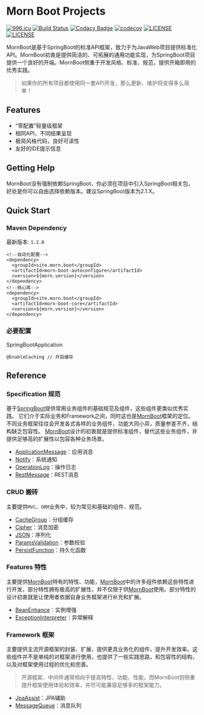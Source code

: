 # Morn Boot Projects

[![996.icu](https://img.shields.io/badge/link-996.icu-red.svg)](https://996.icu)
[![Build Status](https://travis-ci.com/morn-team/morn-boot-projects.svg?branch=master)](https://travis-ci.com/morn-team/morn-boot-projects)
[![Codacy Badge](https://api.codacy.com/project/badge/Grade/973f6c34502a461f86aecdf88d8b989f)](https://app.codacy.com/app/morn-team/morn-boot-projects?utm_source=github.com&utm_medium=referral&utm_content=morn-team/morn-boot-projects&utm_campaign=Badge_Grade_Dashboard)
[![codecov](https://codecov.io/gh/morn-team/morn-boot-projects/branch/master/graph/badge.svg)](https://codecov.io/gh/morn-team/morn-boot-projects)
[![LICENSE](https://img.shields.io/badge/license-Apache--2.0-brightgreen.svg)](https://www.apache.org/licenses/LICENSE-2.0)
[![LICENSE](https://img.shields.io/badge/license-Anti%20996-blue.svg)](https://github.com/996icu/996.ICU/blob/master/LICENSE)

MornBoot是基于SpringBoot的标准API框架，致力于为JavaWeb项目提供标准化API。MornBoot初衷是提供简洁的、可拓展的通用功能实现，为SpringBoot项目提供一个良好的开端。MornBoot侧重于开发风格、标准、规范，提供开箱即用的优秀实践。

> 如果你的所有项目都使用同一套API开发，那么更新、维护将变得多么简单！


## Features

* “零配置”轻量级框架
* 相同API，不同结果呈现
* 极简风格代码，良好可读性
* 友好的IDE提示信息


## Getting Help

MornBoot没有强制依赖SpringBoot，你必须在项目中引入SpringBoot相关包，好处是你可以自由选择依赖版本。建议SpringBoot版本为2.1.X。

[ApplicationMessage]:https://github.com/morn-team/morn-boot-projects/wiki/ApplicationMessage-%E5%BA%94%E7%94%A8%E6%B6%88%E6%81%AF
[BeanEnhance]:https://github.com/morn-team/morn-boot-projects/wiki/BeanEnhance-%E5%AE%9E%E4%BE%8B%E5%A2%9E%E5%BC%BA
[CacheGroup]:https://github.com/morn-team/morn-boot-projects/wiki/CacheGroup-%E5%88%86%E7%BB%84%E7%BC%93%E5%AD%98
[Cipher]:https://github.com/morn-team/morn-boot-projects/wiki/Cipher-%E6%B6%88%E6%81%AF%E5%8A%A0%E5%AF%86
[ExceptionInterpreter]:https://github.com/morn-team/morn-boot-projects/wiki/ExceptionInterpreter-%E5%BC%82%E5%B8%B8%E8%A7%A3%E9%87%8A
[JpaAssist]:https://github.com/morn-team/morn-boot-projects/wiki/JpaAssist-JPA%E8%BE%85%E5%8A%A9
[JSON]:https://github.com/morn-team/morn-boot-projects/wiki/JSON-%E5%BA%8F%E5%88%97%E5%8C%96
[MessageQueue]:https://github.com/morn-team/morn-boot-projects/wiki/MessageQueue-%E6%B6%88%E6%81%AF%E9%98%9F%E5%88%97
[MornBoot]:https://github.com/morn-team/morn-boot-projects
[Notify]:https://github.com/morn-team/morn-boot-projects/wiki/Notify-%E7%B3%BB%E7%BB%9F%E9%80%9A%E7%9F%A5
[OperationLog]:https://github.com/morn-team/morn-boot-projects/wiki/OperationLog-%E6%93%8D%E4%BD%9C%E6%97%A5%E5%BF%97
[ParamsValidation]:https://github.com/morn-team/morn-boot-projects/wiki/ParamsValidation-%E6%95%B0%E6%8D%AE%E6%A0%A1%E9%AA%8C
[PersistFunction]:https://github.com/morn-team/morn-boot-projects/wiki/PersistFunction-%E6%8C%81%E4%B9%85%E5%8C%96%E5%87%BD%E6%95%B0
[RestMessage]:https://github.com/morn-team/morn-boot-projects/wiki/RestMessage-REST%E6%B6%88%E6%81%AF
[SpringBoot]:https://spring.io/projects/spring-boot


## Quick Start

### Maven Dependency

最新版本: `1.2.0`

```
<!--自动化配置-->
<dependency>
  <groupId>site.morn.boot</groupId>
  <artifactId>morn-boot-autoconfigure</artifactId>
  <version>${morn.version}</version>
</dependency>
<!--核心库-->
<dependency>
  <groupId>site.morn.boot</groupId>
  <artifactId>morn-boot-core</artifactId>
  <version>${morn.version}</version>
</dependency>
```

### 必要配置

SpringBootApplication

```
@EnableCaching // 开启缓存
```


## Reference

### Specification 规范

基于[SpringBoot][SpringBoot]提供常用业务组件的基础规范及组件，这些组件更类似优秀实践。
它们介于实际业务和Framework之间，同时这也是[MornBoot][MornBoot]框架的定位。
不同业务框架往往会开发各式各样的业务组件，功能大同小异，质量参差不齐，结构缺乏包容性。
[MornBoot][MornBoot]设计的初衷就是提供标准组件，替代这些业务组件，并提供足够高的扩展性以包容各种业务场景。

* [ApplicationMessage][ApplicationMessage]：应用消息
* [Notify][Notify]：系统通知
* [OperationLog][OperationLog]：操作日志
* [RestMessage][RestMessage]：REST消息

### CRUD 搬砖

主要提供`MVC`、`ORM`业务中，较为常见和基础的组件、规范。

* [CacheGroup][CacheGroup]：分组缓存
* [Cipher][Cipher]：消息加密
* [JSON][JSON]：序列化
* [ParamsValidation][ParamsValidation]：参数校验
* [PersistFunction][PersistFunction]：持久化函数

### Features 特性

主要提供[MornBoot][MornBoot]特有的特性、功能，[MornBoot][MornBoot]中的许多组件依赖这些特性进行开发，部分特性拥有极高的扩展性，并不仅限于供[MornBoot][MornBoot]使用。部分特性的设计初衷就是让使用者依据自身业务框架进行补充和扩展。

* [BeanEnhance][BeanEnhance]：实例增强
* [ExceptionInterpreter][ExceptionInterpreter]：异常解释

### Framework 框架

主要提供主流开源框架的封装、扩展，提供更具业务化的组件，提升开发效率。这些组件并不是单纯的对框架进行使用，也提供了一些实践思路，和包容性的结构，以及对框架使用过程的优化和完善。

> 开源框架、中间件通常倾向于提高特性、功能、性能，而MornBoot则侧重提升框架使用体验和效率，并尽可能兼容足够多的框架能力。

* [JpaAssist][JpaAssist]：JPA辅助
* [MessageQueue][MessageQueue]：消息队列
